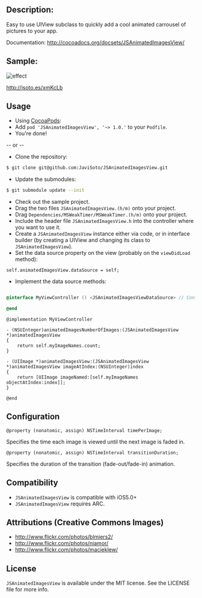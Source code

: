 ## Description:
Easy to use UIView subclass to quickly add a cool animated carrousel of pictures to your app.

Documentation: http://cocoadocs.org/docsets/JSAnimatedImagesView/

## Sample:
![effect](https://github.com/sleepEarlier/JSAnimatedImagesView/raw/master/JSAnimatedImagesView.gif)

http://jsoto.es/xmKcLb

## Usage

- Using [CocoaPods](http://cocoapods.org/):
- Add `pod 'JSAnimatedImagesView', '~> 1.0.'` to your `Podfile`.
- You're done!

-- or --

- Clone the repository:

```bash
$ git clone git@github.com:JaviSoto/JSAnimatedImagesView.git
```

- Update the submodules:

```bash
$ git submodule update --init
```

- Check out the sample project.
- Drag the two files ```JSAnimatedImagesView.(h/m)``` onto your project.
- Drag `Dependencies/MSWeakTimer/MSWeakTimer.(h/m)` onto your project.
- Include the header file ```JSAnimatedImagesView.h``` into the controller where you want to use it.
- Create a ```JSAnimatedImagesView``` instance either via code, or in interface builder (by creating a UIView and changing its class to ```JSAnimatedImagesView```).
- Set the data source property on the view (probably on the ```viewDidLoad``` method):

```objc
self.animatedImagesView.dataSource = self;
```

- Implement the data source methods:

```objectivec

@interface MyViewController () <JSAnimatedImagesViewDataSource> // Conform to the protocol

@end
```

```objc
@implementation MyViewController

- (NSUInteger)animatedImagesNumberOfImages:(JSAnimatedImagesView *)animatedImagesView
{
	return self.myImageNames.count;
}

- (UIImage *)animatedImagesView:(JSAnimatedImagesView *)animatedImagesView imageAtIndex:(NSUInteger)index
{
	return [UIImage imageNamed:[self.myImageNames objectAtIndex:index]];
}

@end
```

## Configuration

```objc
@property (nonatomic, assign) NSTimeInterval timePerImage;
```

Specifies the time each image is viewed until the next image is faded in.

```objc
@property (nonatomic, assign) NSTimeInterval transitionDuration;
```

Specifies the duration of the transition (fade-out/fade-in) animation.


## Compatibility
- ```JSAnimatedImagesView``` is compatible with iOS5.0+
- ```JSAnimatedImagesView``` requires ARC.

## Attributions (Creative Commons Images)
+ http://www.flickr.com/photos/blmiers2/
+ http://www.flickr.com/photos/niamor/
+ http://www.flickr.com/photos/macieklew/

## License
`JSAnimatedImagesView` is available under the MIT license. See the LICENSE file for more info.
